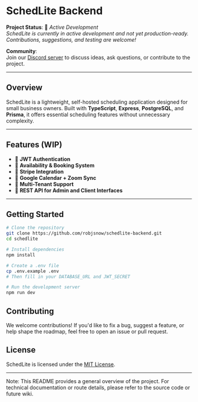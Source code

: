 # SchedLite Backend

**Project Status**: 🚧 *Active Development*  
*SchedLite is currently in active development and not yet production-ready. Contributions, suggestions, and testing are welcome!*

**Community**:  
Join our [Discord server](https://discord.gg/F9WHHRrqbZ) to discuss ideas, ask questions, or contribute to the project.

---

## Overview

SchedLite is a lightweight, self-hosted scheduling application designed for small business owners. Built with **TypeScript**, **Express**, **PostgreSQL**, and **Prisma**, it offers essential scheduling features without unnecessary complexity.

---

## Features (WIP)

- 🔐 **JWT Authentication**
- 📅 **Availability & Booking System**
- 💸 **Stripe Integration**
- 📆 **Google Calendar + Zoom Sync**
- 🧩 **Multi-Tenant Support**
- 🔧 **REST API for Admin and Client Interfaces**

---

## Getting Started

```bash
# Clone the repository
git clone https://github.com/robjsnow/schedlite-backend.git
cd schedlite

# Install dependencies
npm install

# Create a .env file
cp .env.example .env
# Then fill in your DATABASE_URL and JWT_SECRET

# Run the development server
npm run dev

```

## Contributing

We welcome contributions! If you'd like to fix a bug, suggest a feature, or help shape the roadmap, feel free to open an issue or pull request.

## License

SchedLite is licensed under the [MIT License](LICENSE).

---

Note: This README provides a general overview of the project. For technical documentation or route details, please refer to the source code or future wiki.
